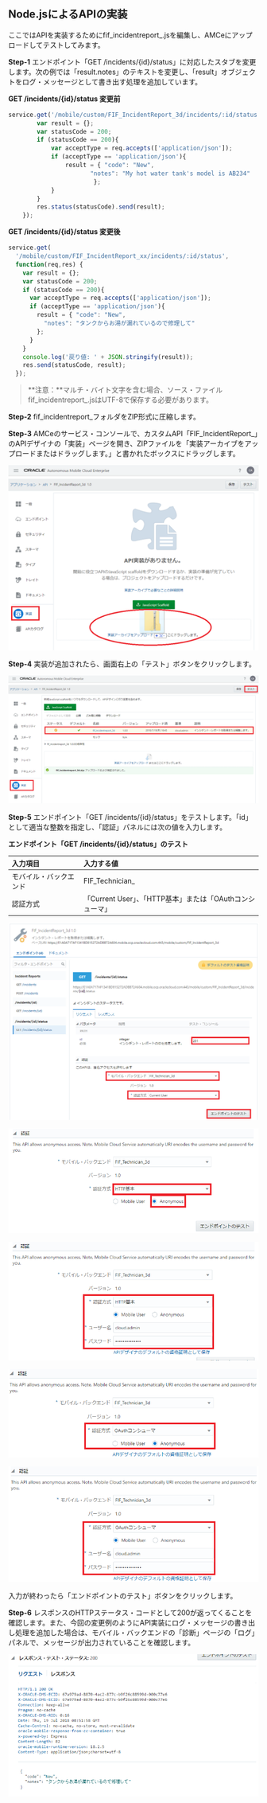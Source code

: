 ## Node.jsによるAPIの実装

ここではAPIを実装するためにfif_incidentreport_<xx>.jsを編集し、AMCeにアップロードしてテストしてみます。

**Step-1** エンドポイント「GET /incidents/{id}/status」に対応したスタブを変更します。次の例では「result.notes」のテキストを変更し、「result」オブジェクトをログ・メッセージとして書き出す処理を追加しています。

**GET /incidents/{id}/status 変更前**

```javascript
service.get('/mobile/custom/FIF_IncidentReport_3d/incidents/:id/status', function(req,res) {
		var result = {};
		var statusCode = 200;
		if (statusCode == 200){
			var acceptType = req.accepts(['application/json']);
			if (acceptType == 'application/json'){
				result = { "code": "New",
					   "notes": "My hot water tank's model is AB234"
					    };
			}
		}
		res.status(statusCode).send(result);
	});
```

**GET /incidents/{id}/status 変更後**

```javascript
service.get(
  '/mobile/custom/FIF_IncidentReport_xx/incidents/:id/status',
  function(req,res) {
    var result = {};
    var statusCode = 200;
    if (statusCode == 200){
      var acceptType = req.accepts(['application/json']);
      if (acceptType == 'application/json'){
        result = { "code": "New",
          "notes": "タンクからお湯が漏れているので修理して"
        };
      }
    }
    console.log('戻り値: ' + JSON.stringify(result));
    res.send(statusCode, result);
  });
```

>**注意：**マルチ・バイト文字を含む場合、ソース・ファイルfif_incidentreport_<xx>.jsはUTF-8で保存する必要があります。

**Step-2** fif_incidentreport_<xx>フォルダをZIP形式に圧縮します。

**Step-3** AMCeのサービス・コンソールで、カスタムAPI「FIF_IncidentReport_<xx>」のAPIデザイナの「実装」ページを開き、ZIPファイルを「実装アーカイブをアップロードまたはドラッグします。」と書かれたボックスにドラッグします。

![fif_incidentreport_<xx>.jsを含むZIPファイルをドラッグ](images/5.5.png)

**Step-4** 実装が追加されたら、画面右上の「テスト」ボタンをクリックします。

![実装が追加された状態](images/5.6.png)

**Step-5** エンドポイント「GET /incidents/{id}/status」をテストします。「id」として適当な整数を指定し、「認証」パネルには次の値を入力します。

**エンドポイント「GET /incidents/{id}/status」のテスト**

| 入力項目 | 入力する値                                                         |
| :------- | :----------------------------------------------------------- |
| モバイル・バックエンド     | FIF_Technician_<xx> |
| 認証方式     | 「Current User」、「HTTP基本」または「OAuthコンシューマ」 |

![エンドポイント「GET /incidents/{id}/status」のテスト](images/5.7.png)

![認証方式を「HTTP基本 － Anonymous」と選択した場合](images/5.8.png)

![認証方式を「HTTP基本 － Mobile User」と選択した場合](images/5.9.png)

![認証方式を「OAuthコンシューマ － Anonymous」と選択した場合](images/5.10.png)

![認証方式を「OAuthコンシューマ － Mobile User」と選択した場合](images/5.11.png)

入力が終わったら「エンドポイントのテスト」ボタンをクリックします。

**Step-6** レスポンスのHTTPステータス・コードとして200が返ってくることを確認します。また、今回の変更例のようにAPI実装にログ・メッセージの書き出し処理を追加した場合は、モバイル・バックエンドの「診断」ページの「ログ」パネルで、メッセージが出力されていることを確認します。

![レスポンスのHTTPステータス・コードとして200が返ってくることを確認](images/5.12.png)